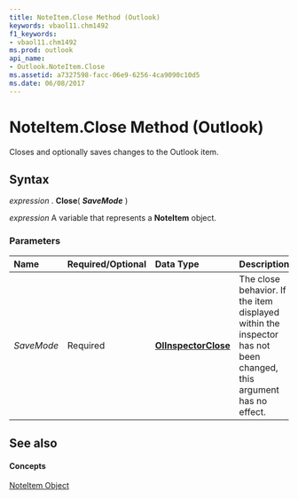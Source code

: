 ```yaml
---
title: NoteItem.Close Method (Outlook)
keywords: vbaol11.chm1492
f1_keywords:
- vbaol11.chm1492
ms.prod: outlook
api_name:
- Outlook.NoteItem.Close
ms.assetid: a7327598-facc-06e9-6256-4ca9090c10d5
ms.date: 06/08/2017
---
```



# NoteItem.Close Method (Outlook)

Closes and optionally saves changes to the Outlook item.


## Syntax

 _expression_ . **Close**( **_SaveMode_** )

 _expression_ A variable that represents a **NoteItem** object.


### Parameters



|**Name**|**Required/Optional**|**Data Type**|**Description**|
|:-----|:-----|:-----|:-----|
| _SaveMode_|Required| **[OlInspectorClose](Outlook.OlInspectorClose.md)**|The close behavior. If the item displayed within the inspector has not been changed, this argument has no effect.|

## See also


#### Concepts


[NoteItem Object](Outlook.NoteItem.md)

